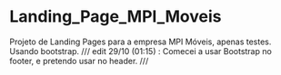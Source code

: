 # Landing_Page_MPI_Moveis
Projeto de Landing Pages para a empresa MPI Móveis, apenas testes. Usando bootstrap. /// 
edit 29/10 (01:15) : Comecei a usar Bootstrap no footer, e pretendo usar no header. ///

